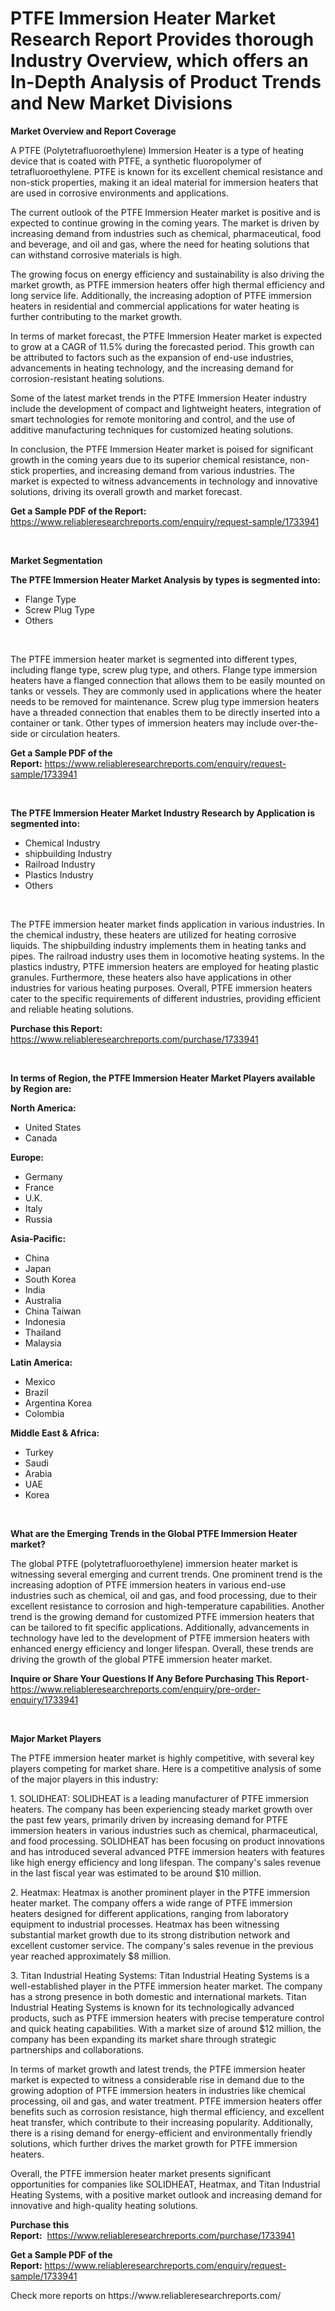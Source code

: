 <p><h1>PTFE Immersion Heater Market Research Report Provides thorough Industry Overview, which offers an In-Depth Analysis of Product Trends and New Market Divisions</h1></p><p><strong>Market Overview and Report Coverage</strong></p>
<p><p>A PTFE (Polytetrafluoroethylene) Immersion Heater is a type of heating device that is coated with PTFE, a synthetic fluoropolymer of tetrafluoroethylene. PTFE is known for its excellent chemical resistance and non-stick properties, making it an ideal material for immersion heaters that are used in corrosive environments and applications.</p><p>The current outlook of the PTFE Immersion Heater market is positive and is expected to continue growing in the coming years. The market is driven by increasing demand from industries such as chemical, pharmaceutical, food and beverage, and oil and gas, where the need for heating solutions that can withstand corrosive materials is high.</p><p>The growing focus on energy efficiency and sustainability is also driving the market growth, as PTFE immersion heaters offer high thermal efficiency and long service life. Additionally, the increasing adoption of PTFE immersion heaters in residential and commercial applications for water heating is further contributing to the market growth.</p><p>In terms of market forecast, the PTFE Immersion Heater market is expected to grow at a CAGR of 11.5% during the forecasted period. This growth can be attributed to factors such as the expansion of end-use industries, advancements in heating technology, and the increasing demand for corrosion-resistant heating solutions.</p><p>Some of the latest market trends in the PTFE Immersion Heater industry include the development of compact and lightweight heaters, integration of smart technologies for remote monitoring and control, and the use of additive manufacturing techniques for customized heating solutions.</p><p>In conclusion, the PTFE Immersion Heater market is poised for significant growth in the coming years due to its superior chemical resistance, non-stick properties, and increasing demand from various industries. The market is expected to witness advancements in technology and innovative solutions, driving its overall growth and market forecast.</p></p>
<p><strong>Get a Sample PDF of the Report:</strong> <a href="https://www.reliableresearchreports.com/enquiry/request-sample/1733941">https://www.reliableresearchreports.com/enquiry/request-sample/1733941</a></p>
<p>&nbsp;</p>
<p><strong>Market Segmentation</strong></p>
<p><strong>The PTFE Immersion Heater Market Analysis by types is segmented into:</strong></p>
<p><ul><li>Flange Type</li><li>Screw Plug Type</li><li>Others</li></ul></p>
<p>&nbsp;</p>
<p><p>The PTFE immersion heater market is segmented into different types, including flange type, screw plug type, and others. Flange type immersion heaters have a flanged connection that allows them to be easily mounted on tanks or vessels. They are commonly used in applications where the heater needs to be removed for maintenance. Screw plug type immersion heaters have a threaded connection that enables them to be directly inserted into a container or tank. Other types of immersion heaters may include over-the-side or circulation heaters.</p></p>
<p><strong>Get a Sample PDF of the Report:</strong>&nbsp;<a href="https://www.reliableresearchreports.com/enquiry/request-sample/1733941">https://www.reliableresearchreports.com/enquiry/request-sample/1733941</a></p>
<p>&nbsp;</p>
<p><strong>The PTFE Immersion Heater Market Industry Research by Application is segmented into:</strong></p>
<p><ul><li>Chemical Industry</li><li>shipbuilding Industry</li><li>Railroad Industry</li><li>Plastics Industry</li><li>Others</li></ul></p>
<p>&nbsp;</p>
<p><p>The PTFE immersion heater market finds application in various industries. In the chemical industry, these heaters are utilized for heating corrosive liquids. The shipbuilding industry implements them in heating tanks and pipes. The railroad industry uses them in locomotive heating systems. In the plastics industry, PTFE immersion heaters are employed for heating plastic granules. Furthermore, these heaters also have applications in other industries for various heating purposes. Overall, PTFE immersion heaters cater to the specific requirements of different industries, providing efficient and reliable heating solutions.</p></p>
<p><strong>Purchase this Report:</strong>&nbsp; <a href="https://www.reliableresearchreports.com/purchase/1733941">https://www.reliableresearchreports.com/purchase/1733941</a></p>
<p>&nbsp;</p>
<p><strong>In terms of Region, the PTFE Immersion Heater Market Players available by Region are:</strong></p>
<p>
    <p> <strong> North America: </strong>
        <ul>
            <li>United States</li>
            <li>Canada</li>
        </ul>
        </p> 
    <p> <strong> Europe: </strong>
        <ul>
            <li>Germany</li>
            <li>France</li>
            <li>U.K.</li>
            <li>Italy</li>
            <li>Russia</li>
        </ul>
        </p> 
    <p> <strong> Asia-Pacific: </strong>
        <ul>
            <li>China</li>
            <li>Japan</li>
            <li>South Korea</li>
            <li>India</li>
            <li>Australia</li>
            <li>China Taiwan</li>
            <li>Indonesia</li>
            <li>Thailand</li>
            <li>Malaysia</li>
        </ul>
        </p> 
    <p> <strong> Latin America: </strong>
        <ul>
            <li>Mexico</li>
            <li>Brazil</li>
            <li>Argentina Korea</li>
            <li>Colombia</li>
        </ul>
        </p> 
    <p> <strong> Middle East & Africa: </strong>
        <ul>
            <li>Turkey</li>
            <li>Saudi</li>
            <li>Arabia</li>
            <li>UAE</li>
            <li>Korea</li>
        </ul>
    </p>
    </p>
<p>&nbsp;</p>
<p><strong>What are the Emerging Trends in the Global PTFE Immersion Heater market?</strong></p>
<p><p>The global PTFE (polytetrafluoroethylene) immersion heater market is witnessing several emerging and current trends. One prominent trend is the increasing adoption of PTFE immersion heaters in various end-use industries such as chemical, oil and gas, and food processing, due to their excellent resistance to corrosion and high-temperature capabilities. Another trend is the growing demand for customized PTFE immersion heaters that can be tailored to fit specific applications. Additionally, advancements in technology have led to the development of PTFE immersion heaters with enhanced energy efficiency and longer lifespan. Overall, these trends are driving the growth of the global PTFE immersion heater market.</p></p>
<p><strong>Inquire or Share Your Questions If Any Before Purchasing This Report</strong>- <a href="https://www.reliableresearchreports.com/enquiry/pre-order-enquiry/1733941">https://www.reliableresearchreports.com/enquiry/pre-order-enquiry/1733941</a></p>
<p>&nbsp;</p>
<p><strong>Major Market Players</strong></p>
<p><p>The PTFE immersion heater market is highly competitive, with several key players competing for market share. Here is a competitive analysis of some of the major players in this industry:</p><p>1. SOLIDHEAT: SOLIDHEAT is a leading manufacturer of PTFE immersion heaters. The company has been experiencing steady market growth over the past few years, primarily driven by increasing demand for PTFE immersion heaters in various industries such as chemical, pharmaceutical, and food processing. SOLIDHEAT has been focusing on product innovations and has introduced several advanced PTFE immersion heaters with features like high energy efficiency and long lifespan. The company's sales revenue in the last fiscal year was estimated to be around $10 million.</p><p>2. Heatmax: Heatmax is another prominent player in the PTFE immersion heater market. The company offers a wide range of PTFE immersion heaters designed for different applications, ranging from laboratory equipment to industrial processes. Heatmax has been witnessing substantial market growth due to its strong distribution network and excellent customer service. The company's sales revenue in the previous year reached approximately $8 million.</p><p>3. Titan Industrial Heating Systems: Titan Industrial Heating Systems is a well-established player in the PTFE immersion heater market. The company has a strong presence in both domestic and international markets. Titan Industrial Heating Systems is known for its technologically advanced products, such as PTFE immersion heaters with precise temperature control and quick heating capabilities. With a market size of around $12 million, the company has been expanding its market share through strategic partnerships and collaborations.</p><p>In terms of market growth and latest trends, the PTFE immersion heater market is expected to witness a considerable rise in demand due to the growing adoption of PTFE immersion heaters in industries like chemical processing, oil and gas, and water treatment. PTFE immersion heaters offer benefits such as corrosion resistance, high thermal efficiency, and excellent heat transfer, which contribute to their increasing popularity. Additionally, there is a rising demand for energy-efficient and environmentally friendly solutions, which further drives the market growth for PTFE immersion heaters.</p><p>Overall, the PTFE immersion heater market presents significant opportunities for companies like SOLIDHEAT, Heatmax, and Titan Industrial Heating Systems, with a positive market outlook and increasing demand for innovative and high-quality heating solutions.</p></p>
<p><strong>Purchase this Report:</strong>&nbsp;&nbsp;<a href="https://www.reliableresearchreports.com/purchase/1733941">https://www.reliableresearchreports.com/purchase/1733941</a></p>
<p></p>
<p><strong>Get a Sample PDF of the Report:</strong>&nbsp;<a href="https://www.reliableresearchreports.com/enquiry/request-sample/1733941">https://www.reliableresearchreports.com/enquiry/request-sample/1733941</a></p>
<p>Check more reports on https://www.reliableresearchreports.com/</p>